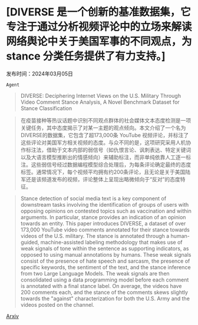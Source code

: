 # [DIVERSE 是一个创新的基准数据集，它专注于通过分析视频评论中的立场来解读网络舆论中关于美国军事的不同观点，为 stance 分类任务提供了有力支持。]

发布时间：2024年03月05日

`Agent`

> DIVERSE: Deciphering Internet Views on the U.S. Military Through Video Comment Stance Analysis, A Novel Benchmark Dataset for Stance Classification

> 在疫苗接种等热议话题中识别不同观点群体的社会媒体文本态度检测是一项关键任务，其中态度揭示了对某一主题的观点倾向。本文介绍了一个名为DIVERSE的数据集，它包含了超173,000条 YouTube 视频评论，并标注了这些评论对美国军方相关视频的态度。与众不同的是，这项研究采用人机协作标注法，借助于文本内部的弱信号（如仇恨言论、讽刺表达、特定关键词以及大语言模型推断出的情感倾向）来辅助标注，而非单纯依靠人工逐一标注。这些弱信号经过数据编程模型综合处理后，为每条评论确定最终的态度标签。通常情况下，每个视频平均拥有约200条评论，且无论是关于美国陆军还是该频道发布的视频，评论整体上呈现出略微倾向于“反对”的态度特征。

> Stance detection of social media text is a key component of downstream tasks involving the identification of groups of users with opposing opinions on contested topics such as vaccination and within arguments. In particular, stance provides an indication of an opinion towards an entity. This paper introduces DIVERSE, a dataset of over 173,000 YouTube video comments annotated for their stance towards videos of the U.S. military. The stance is annotated through a human-guided, machine-assisted labeling methodology that makes use of weak signals of tone within the sentence as supporting indicators, as opposed to using manual annotations by humans. These weak signals consist of the presence of hate speech and sarcasm, the presence of specific keywords, the sentiment of the text, and the stance inference from two Large Language Models. The weak signals are then consolidated using a data programming model before each comment is annotated with a final stance label. On average, the videos have 200 comments each, and the stance of the comments skews slightly towards the "against" characterization for both the U.S. Army and the videos posted on the channel.

[Arxiv](https://arxiv.org/abs/2403.03334)